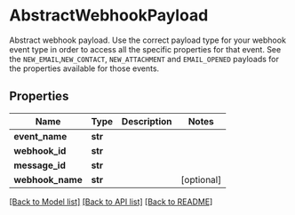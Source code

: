 # AbstractWebhookPayload

Abstract webhook payload. Use the correct payload type for your webhook event type in order to access all the specific properties for that event. See the `NEW_EMAIL`,`NEW_CONTACT`, `NEW_ATTACHMENT` and `EMAIL_OPENED` payloads for the properties available for those events.
## Properties
Name | Type | Description | Notes
------------ | ------------- | ------------- | -------------
**event_name** | **str** |  | 
**webhook_id** | **str** |  | 
**message_id** | **str** |  | 
**webhook_name** | **str** |  | [optional] 

[[Back to Model list]](../README#documentation-for-models) [[Back to API list]](../README#documentation-for-api-endpoints) [[Back to README]](../README)


